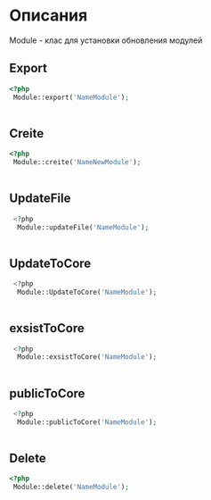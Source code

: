# Описания

Module - клас для установки обновления модулей

## Export

```php
<?php
 Module::export('NameModule');
 
```
## Creite

```php
<?php
 Module::creite('NameNewModule');
 
```

## UpdateFile

```php
 <?php
  Module::updateFile('NameModule');
  
```
## UpdateToCore

```php
 <?php
  Module::UpdateToCore('NameModule');
  
```

## exsistToCore

```php
 <?php
  Module::exsistToCore('NameModule');
  
```

## publicToCore

```php
 <?php
  Module::publicToCore('NameModule');
  
```

## Delete

```php
<?php
 Module::delete('NameModule');
 
```